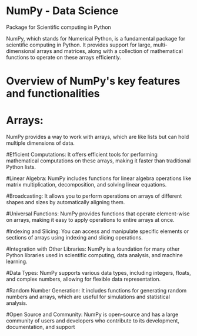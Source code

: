 # NumPy - Data Science
Package for Scientific computing in Python

NumPy, which stands for Numerical Python, is a fundamental package for scientific computing in Python. It provides support for large, multi-dimensional arrays and matrices, along with a collection of mathematical functions to operate on these arrays efficiently.

# Overview of NumPy's key features and functionalities

# Arrays: 
NumPy provides a way to work with arrays, which are like lists but can hold multiple dimensions of data.

#Efficient Computations:
It offers efficient tools for performing mathematical computations on these arrays, making it faster than traditional Python lists.

#Linear Algebra: 
NumPy includes functions for linear algebra operations like matrix multiplication, decomposition, and solving linear equations.

#Broadcasting: 
It allows you to perform operations on arrays of different shapes and sizes by automatically aligning them.

#Universal Functions: 
NumPy provides functions that operate element-wise on arrays, making it easy to apply operations to entire arrays at once.

#Indexing and Slicing: 
You can access and manipulate specific elements or sections of arrays using indexing and slicing operations.

#Integration with Other Libraries:
NumPy is a foundation for many other Python libraries used in scientific computing, data analysis, and machine learning.

#Data Types: 
NumPy supports various data types, including integers, floats, and complex numbers, allowing for flexible data representation.

#Random Number Generation: 
It includes functions for generating random numbers and arrays, which are useful for simulations and statistical analysis.

#Open Source and Community: 
NumPy is open-source and has a large community of users and developers who contribute to its development, documentation, and support
